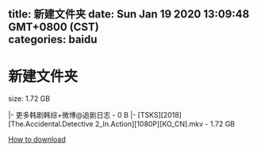 
title: 新建文件夹
date: Sun Jan 19 2020 13:09:48 GMT+0800 (CST)    
categories: baidu
---

# 新建文件夹
size: 1.72 GB
 
 
|- 更多韩剧韩综+微博@追剧日志 - 0 B
|- [TSKS][2018][The.Accidental.Detective 2_In.Action][1080P][KO_CN].mkv - 1.72 GB

[How to download](https://bpcam.bemobtrk.com/go/2ceec3aa-1ca2-46d6-b9ff-aaa5c184517c?jno=873)